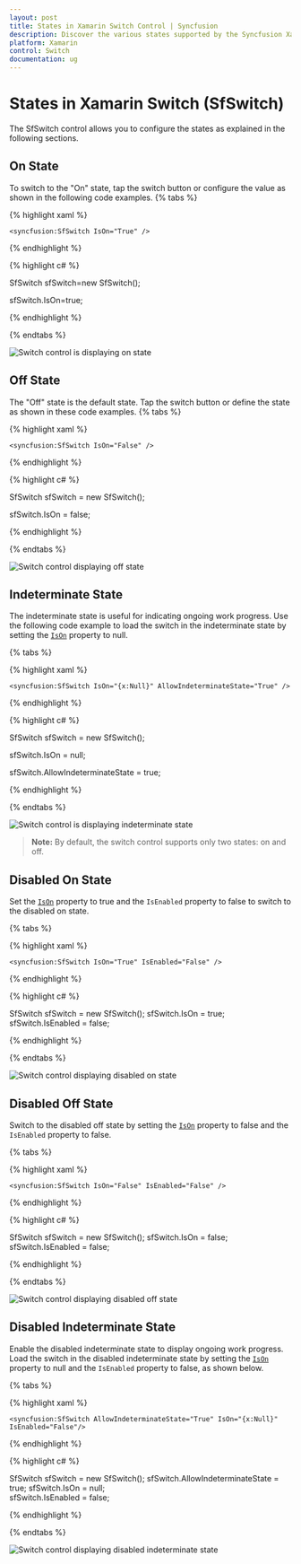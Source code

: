 ```yaml
---
layout: post
title: States in Xamarin Switch Control | Syncfusion
description: Discover the various states supported by the Syncfusion Xamarin Switch (SfSwitch) control, including its elements and features.
platform: Xamarin
control: Switch
documentation: ug
---
```


# States in Xamarin Switch (SfSwitch)

The SfSwitch control allows you to configure the states as explained in the following sections.

## On State

To switch to the "On" state, tap the switch button or configure the value as shown in the following code examples.
{% tabs %}

{% highlight xaml %}

    <syncfusion:SfSwitch IsOn="True" />

{% endhighlight %}

{% highlight c# %}

SfSwitch sfSwitch=new SfSwitch();

sfSwitch.IsOn=true;

{% endhighlight %}

{% endtabs %}

![Switch control is displaying on state](images/on.png)

## Off State

The "Off" state is the default state. Tap the switch button or define the state as shown in these code examples.
{% tabs %}

{% highlight xaml %}

    <syncfusion:SfSwitch IsOn="False" />

{% endhighlight %}

{% highlight c# %}

SfSwitch sfSwitch = new SfSwitch();

sfSwitch.IsOn = false;

{% endhighlight %}

{% endtabs %}

![Switch control displaying off state](images/off.png)

## Indeterminate State

The indeterminate state is useful for indicating ongoing work progress. Use the following code example to load the switch in the indeterminate state by setting the [`IsOn`](https://help.syncfusion.com/cr/xamarin/Syncfusion.XForms.Buttons.SfSwitch.html#Syncfusion_XForms_Buttons_SfSwitch_IsOn) property to null.

{% tabs %}

{% highlight xaml %}

    <syncfusion:SfSwitch IsOn="{x:Null}" AllowIndeterminateState="True" />    

{% endhighlight %}

{% highlight c# %}

SfSwitch sfSwitch = new SfSwitch();

sfSwitch.IsOn = null;

sfSwitch.AllowIndeterminateState = true;

{% endhighlight %}

{% endtabs %}

![Switch control is displaying indeterminate state](images/intermediate.png)

> **Note:** By default, the switch control supports only two states: on and off.

## Disabled On State

Set the [`IsOn`](https://help.syncfusion.com/cr/xamarin/Syncfusion.XForms.Buttons.SfSwitch.html#Syncfusion_XForms_Buttons_SfSwitch_IsOn) property to true and the `IsEnabled` property to false to switch to the disabled on state.

{% tabs %}

{% highlight xaml %}

    <syncfusion:SfSwitch IsOn="True" IsEnabled="False" />

{% endhighlight %}

{% highlight c# %}

SfSwitch sfSwitch = new SfSwitch();
sfSwitch.IsOn = true;
sfSwitch.IsEnabled = false;

{% endhighlight %}

{% endtabs %}

![Switch control displaying disabled on state](images/disabled-on.png)

## Disabled Off State

Switch to the disabled off state by setting the [`IsOn`](https://help.syncfusion.com/cr/xamarin/Syncfusion.XForms.Buttons.SfSwitch.html#Syncfusion_XForms_Buttons_SfSwitch_IsOn) property to false and the `IsEnabled` property to false.

{% tabs %}

{% highlight xaml %}

    <syncfusion:SfSwitch IsOn="False" IsEnabled="False" />

{% endhighlight %}

{% highlight c# %}

SfSwitch sfSwitch = new SfSwitch();
sfSwitch.IsOn = false;
sfSwitch.IsEnabled = false;

{% endhighlight %}

{% endtabs %}

![Switch control displaying disabled off state](images/disabled-off.png)

## Disabled Indeterminate State

Enable the disabled indeterminate state to display ongoing work progress. Load the switch in the disabled indeterminate state by setting the [`IsOn`](https://help.syncfusion.com/cr/xamarin/Syncfusion.XForms.Buttons.SfSwitch.html#Syncfusion_XForms_Buttons_SfSwitch_IsOn) property to null and the `IsEnabled` property to false, as shown below.

{% tabs %}

{% highlight xaml %}

    <syncfusion:SfSwitch AllowIndeterminateState="True" IsOn="{x:Null}" IsEnabled="False"/>      

{% endhighlight %}

{% highlight c# %}

SfSwitch sfSwitch = new SfSwitch();
sfSwitch.AllowIndeterminateState = true;
sfSwitch.IsOn = null;          
sfSwitch.IsEnabled = false;

{% endhighlight %}

{% endtabs %}

![Switch control displaying disabled indeterminate state](images/disabled-indeterminate.png)
